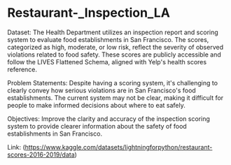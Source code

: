 # Restaurant-_Inspection_LA
Dataset: The Health Department utilizes an inspection report and scoring system to evaluate food establishments in San Francisco. The scores, categorized as high, moderate, or low risk, reflect the severity of observed violations related to food safety. These scores are publicly accessible and follow the LIVES Flattened Schema, aligned with Yelp's health scores reference.

Problem Statements: Despite having a scoring system, it's challenging to clearly convey how serious violations are in San Francisco's food establishments. The current system may not be clear, making it difficult for people to make informed decisions about where to eat safely.

Objectives: Improve the clarity and accuracy of the inspection scoring system to provide clearer information about the safety of food establishments in San Francisco.

Link: (https://www.kaggle.com/datasets/lightningforpython/restaurant-scores-2016-2019/data)
